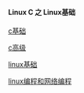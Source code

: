 #### Linux C 之 Linux基础 ####


[c基础](http://nz.grazy.cn/index/mulitcourse/detail.html?cid=2)


[c高级](http://nz.grazy.cn/index/mulitcourse/detail.html?cid=1)


[linux基础](http://nz.grazy.cn/index/mulitcourse/detail.html?cid=6)


[linux编程和网络编程](http://nz.grazy.cn/index/mulitcourse/detail.html?cid=7)
